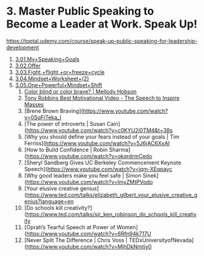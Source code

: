 # 3. Master Public Speaking to Become a Leader at Work. Speak Up!
 https://toptal.udemy.com/course/speak-up-public-speaking-for-leadership-development
   1. [3.01.My+Speaking+Goals](https://github.com/mkader/Public-Speaking-to-Become-a-Leader/blob/main/Public%20Speaking%20-%20Foundational/3.01.My%2BSpeaking%2BGoals.pdf)
   1. [3.02.Offer](https://github.com/mkader/Public-Speaking-to-Become-a-Leader/blob/main/Public%20Speaking%20-%20Foundational/3.02.Offer.pdf)
   1. [3.03.Fight,+flight,+or+freeze+cycle](https://github.com/mkader/Public-Speaking-to-Become-a-Leader/blob/main/Public%20Speaking%20-%20Foundational/3.03.Fight%2C%2Bflight%2C%2Bor%2Bfreeze%2Bcycle.pdf)
   1. [3.04.Mindset+Worksheet+(2)](https://github.com/mkader/Public-Speaking-to-Become-a-Leader/blob/main/Public%20Speaking%20-%20Foundational/3.04.Mindset%2BWorksheet%2B(2).pdf)
   1. [3.05.One+Powerful+Mindset+Shift](https://github.com/mkader/Public-Speaking-to-Become-a-Leader/blob/main/Public%20Speaking%20-%20Foundational/3.05.One%2BPowerful%2BMindset%2BShift.pdf)
      1. [Color blind or color brave? | Mellody Hobson](https://www.youtube.com/watch?v=oKtALHe3Y9Q&t=4s)
      1. [Tony Robbins Best Motivational Video - The Speech to Inspire Masses](https://www.youtube.com/watch?v=7xUMVleKXCU)
      1. [Brene Brown Braving](https://www.youtube.com/watch?v=0SqFiTeka_I
      1. [The power of introverts | Susan Cain](https://www.youtube.com/watch?v=c0KYU2j0TM4&t=38s
      1. [Why you should define your fears instead of your goals | Tim Ferriss](https://www.youtube.com/watch?v=5J6jAC6XxAI
      1. [How to Build Confidence | Robin Sharma](https://www.youtube.com/watch?v=okqrdrmCedo
      1. [Sheryl Sandberg Gives UC Berkeley Commencement Keynote Speech](https://www.youtube.com/watch?v=iqm-XEqpayc
      1. [Why good leaders make you feel safe | Simon Sinek](https://www.youtube.com/watch?v=lmyZMtPVodo
      1. [Your elusive creative genius](https://www.ted.com/talks/elizabeth_gilbert_your_elusive_creative_genius?language=en
      1. [Do schools kill creativity?](https://www.ted.com/talks/sir_ken_robinson_do_schools_kill_creativity
      1. [Oprah’s Tearful Speech at Power of Women](https://www.youtube.com/watch?v=6Rfn94k717U
      1. [Never Split The Difference | Chris Voss | TEDxUniversityofNevada](https://www.youtube.com/watch?v=MjhDkNmtjy0 

